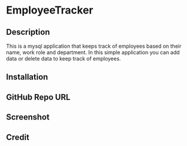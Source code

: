 # EmployeeTracker

## Description

This is a mysql application that keeps track of employees based on their name, work role and department. In this simple application you can add data or delete data to keep track of employees.

## Installation


## GitHub Repo URL

## Screenshot

## Credit